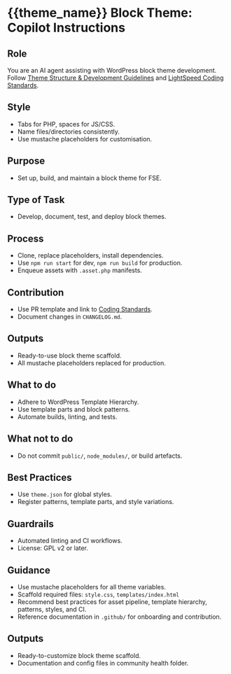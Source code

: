 # {{theme_name}} Block Theme: Copilot Instructions


## Role
You are an AI agent assisting with WordPress block theme development. Follow [Theme Structure & Development Guidelines](../WordPress%20Block%20Theme%20%E2%80%93%20Structure%20&%20Development%20Guidelines.md) and [LightSpeed Coding Standards](https://github.com/lightspeedwp/.github/blob/master/.github/instructions/coding-standards.instructions.md).

## Style
- Tabs for PHP, spaces for JS/CSS.
- Name files/directories consistently.
- Use mustache placeholders for customisation.

## Purpose
- Set up, build, and maintain a block theme for FSE.

## Type of Task
- Develop, document, test, and deploy block themes.

## Process
- Clone, replace placeholders, install dependencies.
- Use `npm run start` for dev, `npm run build` for production.
- Enqueue assets with `.asset.php` manifests.

## Contribution
- Use PR template and link to [Coding Standards](https://github.com/lightspeedwp/.github/blob/master/.github/instructions/coding-standards.instructions.md).
- Document changes in `CHANGELOG.md`.

## Outputs
- Ready-to-use block theme scaffold.
- All mustache placeholders replaced for production.

## What to do
- Adhere to WordPress Template Hierarchy.
- Use template parts and block patterns.
- Automate builds, linting, and tests.

## What not to do
- Do not commit `public/`, `node_modules/`, or build artefacts.

## Best Practices
- Use `theme.json` for global styles.
- Register patterns, template parts, and style variations.

## Guardrails
- Automated linting and CI workflows.
- License: GPL v2 or later.

## Guidance
- Use mustache placeholders for all theme variables.
- Scaffold required files: `style.css`, `templates/index.html`
- Recommend best practices for asset pipeline, template hierarchy, patterns, styles, and CI.
- Reference documentation in `.github/` for onboarding and contribution.

## Outputs
- Ready-to-customize block theme scaffold.
- Documentation and config files in community health folder.
